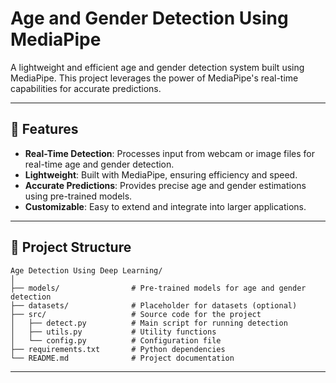 # Age and Gender Detection Using MediaPipe

A lightweight and efficient age and gender detection system built using MediaPipe. This project leverages the power of MediaPipe's real-time capabilities for accurate predictions.

---

## 🚀 Features
- **Real-Time Detection**: Processes input from webcam or image files for real-time age and gender detection.
- **Lightweight**: Built with MediaPipe, ensuring efficiency and speed.
- **Accurate Predictions**: Provides precise age and gender estimations using pre-trained models.
- **Customizable**: Easy to extend and integrate into larger applications.

---

## 📁 Project Structure
```
Age Detection Using Deep Learning/  
│  
├── models/                # Pre-trained models for age and gender detection  
├── datasets/              # Placeholder for datasets (optional)  
├── src/                   # Source code for the project  
│   ├── detect.py          # Main script for running detection  
│   ├── utils.py           # Utility functions  
│   └── config.py          # Configuration file  
├── requirements.txt       # Python dependencies  
└── README.md              # Project documentation
```

---

